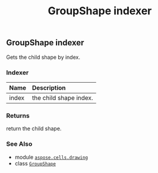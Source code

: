﻿---
title: GroupShape indexer
second_title: Aspose.Cells for Python via .NET API References
description: 
type: docs
weight: 270
url: /aspose.cells.drawing/groupshape/__getitem__/
is_root: false
---

## GroupShape indexer


Gets the child shape by index.
### Indexer
| Name | Description |
| :- | :- |
| index | the child shape index. |



### Returns 


return the child shape.

### See Also
* module [`aspose.cells.drawing`](../../)
* class [`GroupShape`](/cells/python-net/aspose.cells.drawing/groupshape)
